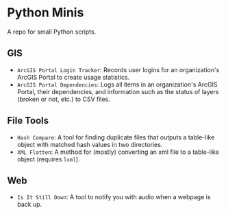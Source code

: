 # Python Minis
A repo for small Python scripts.

## GIS
* `ArcGIS Portal Login Tracker`: Records user logins for an organization's ArcGIS Portal to create usage statistics.
* `ArcGIS Portal Dependencies`: Logs all items in an organization's ArcGIS Portal, their dependencies, and information such as the status of layers (broken or not, etc.) to CSV files.

## File Tools
* `Hash Compare`: A tool for finding duplicate files that outputs a table-like object with matched hash values in two directories.
* `XML Flatten`: A method for (mostly) converting an xml file to a table-like object (requires `lxml`).

## Web
* `Is It Still Down`: A tool to notify you with audio when a webpage is back up.
